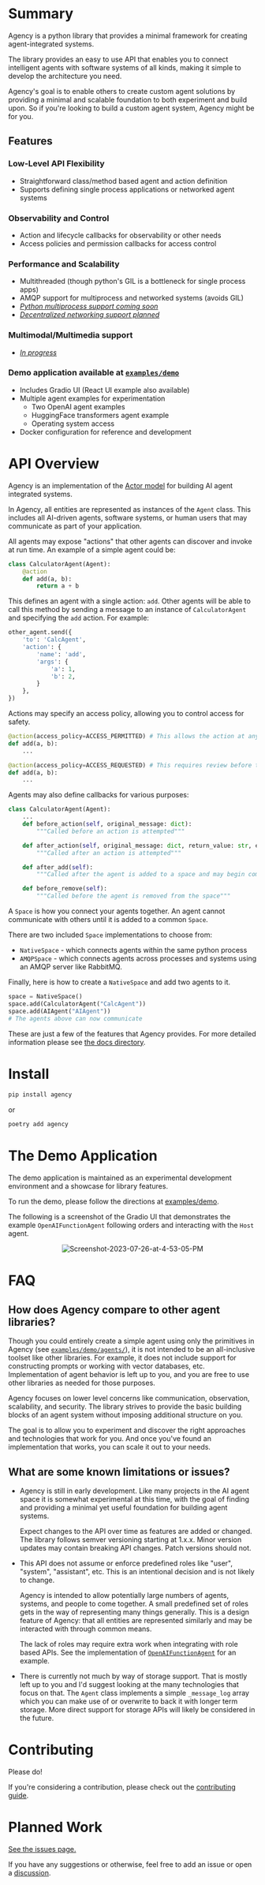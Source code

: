 # Summary

Agency is a python library that provides a minimal framework for creating
agent-integrated systems.

The library provides an easy to use API that enables you to connect intelligent
agents with software systems of all kinds, making it simple to develop the
architecture you need.

Agency's goal is to enable others to create custom agent solutions by providing
a minimal and scalable foundation to both experiment and build upon. So if
you're looking to build a custom agent system, Agency might be for you.


## Features

### Low-Level API Flexibility
* Straightforward class/method based agent and action definition
* Supports defining single process applications or networked agent systems

### Observability and Control
* Action and lifecycle callbacks for observability or other needs
* Access policies and permission callbacks for access control

### Performance and Scalability
* Multithreaded (though python's GIL is a bottleneck for single process apps)
* AMQP support for multiprocess and networked systems (avoids GIL)
* [_Python multiprocess support coming soon_](https://github.com/operand/agency/issues/33)
* [_Decentralized networking support planned_](https://github.com/operand/agency/issues/83)

### Multimodal/Multimedia support
* [_In progress_](https://github.com/operand/agency/issues/26)

### Demo application available at [`examples/demo`](./examples/demo/)
* Includes Gradio UI (React UI example also available)
* Multiple agent examples for experimentation
  * Two OpenAI agent examples
  * HuggingFace transformers agent example
  * Operating system access
* Docker configuration for reference and development


# API Overview

Agency is an implementation of the [Actor
model](https://en.wikipedia.org/wiki/Actor_model) for building AI agent
integrated systems.

In Agency, all entities are represented as instances of the `Agent` class. This
includes all AI-driven agents, software systems, or human users that may
communicate as part of your application.

All agents may expose "actions" that other agents can discover and invoke at run
time. An example of a simple agent could be:

```python
class CalculatorAgent(Agent):
    @action
    def add(a, b):
        return a + b
```

This defines an agent with a single action: `add`. Other agents will be able
to call this method by sending a message to an instance of `CalculatorAgent` and
specifying the `add` action. For example:

```python
other_agent.send({
    'to': 'CalcAgent',
    'action': {
        'name': 'add',
        'args': {
            'a': 1,
            'b': 2,
        }
    },
})
```

Actions may specify an access policy, allowing you to control access for safety.

```python
@action(access_policy=ACCESS_PERMITTED) # This allows the action at any time
def add(a, b):
    ...

@action(access_policy=ACCESS_REQUESTED) # This requires review before the action
def add(a, b):
    ...
```

Agents may also define callbacks for various purposes:

```python
class CalculatorAgent(Agent):
    ...
    def before_action(self, original_message: dict):
        """Called before an action is attempted"""

    def after_action(self, original_message: dict, return_value: str, error: str):
        """Called after an action is attempted"""

    def after_add(self):
        """Called after the agent is added to a space and may begin communicating"""

    def before_remove(self):
        """Called before the agent is removed from the space"""
```

A `Space` is how you connect your agents together. An agent cannot communicate
with others until it is added to a common `Space`.

There are two included `Space` implementations to choose from:
* `NativeSpace` - which connects agents within the same python process
* `AMQPSpace` - which connects agents across processes and systems using an AMQP
  server like RabbitMQ.

Finally, here is how to create a `NativeSpace` and add two agents to it.

```python
space = NativeSpace()
space.add(CalculatorAgent("CalcAgent"))
space.add(AIAgent("AIAgent"))
# The agents above can now communicate
```

These are just a few of the features that Agency provides. For more detailed
information please see [the docs directory](./docs/).


# Install

```sh
pip install agency
```
or
```sh
poetry add agency
```


# The Demo Application

The demo application is maintained as an experimental development environment
and a showcase for library features.

To run the demo, please follow the directions at
[examples/demo](./examples/demo/).

The following is a screenshot of the Gradio UI that demonstrates the example
`OpenAIFunctionAgent` following orders and interacting with the `Host` agent.

<p align="center">
  <img src="https://i.ibb.co/h29m5S4/Screenshot-2023-07-26-at-4-53-05-PM.png"
      alt="Screenshot-2023-07-26-at-4-53-05-PM" border="0">
</p>


# FAQ

## How does Agency compare to other agent libraries?

Though you could entirely create a simple agent using only the primitives in
Agency (see [`examples/demo/agents/`](./examples/demo/agents/)), it is not
intended to be an all-inclusive toolset like other libraries. For example, it
does not include support for constructing prompts or working with vector
databases, etc. Implementation of agent behavior is left up to you, and you are
free to use other libraries as needed for those purposes.

Agency focuses on lower level concerns like communication, observation,
scalability, and security. The library strives to provide the basic building
blocks of an agent system without imposing additional structure on you.

The goal is to allow you to experiment and discover the right approaches and
technologies that work for you. And once you've found an implementation that
works, you can scale it out to your needs.


## What are some known limitations or issues?

* Agency is still in early development. Like many projects in the AI agent
  space it is somewhat experimental at this time, with the goal of finding and
  providing a minimal yet useful foundation for building agent systems.

  Expect changes to the API over time as features are added or changed. The
  library follows semver versioning starting at 1.x.x. Minor version updates may
  contain breaking API changes. Patch versions should not.

* This API does not assume or enforce predefined roles like "user", "system",
  "assistant", etc. This is an intentional decision and is not likely to change.

  Agency is intended to allow potentially large numbers of agents, systems, and
  people to come together. A small predefined set of roles gets in the way of
  representing many things generally. This is a design feature of Agency: that
  all entities are represented similarly and may be interacted with through
  common means.

  The lack of roles may require extra work when integrating with role based
  APIs. See the implementation of
  [`OpenAIFunctionAgent`](./examples/demo/agents/openai_function_agent.py) for
  an example.

* There is currently not much by way of storage support. That is mostly left up
  to you and I'd suggest looking at the many technologies that focus on that.
  The `Agent` class implements a simple `_message_log` array which you can make
  use of or overwrite to back it with longer term storage. More direct support
  for storage APIs will likely be considered in the future.


# Contributing

Please do!

If you're considering a contribution, please check out the [contributing
guide](./CONTRIBUTING.md).

# Planned Work

[See the issues page.](https://github.com/operand/agency/issues)

If you have any suggestions or otherwise, feel free to add an issue or open a
[discussion](https://github.com/operand/agency/discussions).
